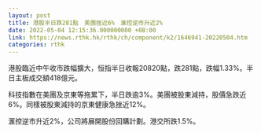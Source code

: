 ```yaml
---
layout: post
title: 港股半日跌281點　美團挫近6%　滙控逆市升近2%
date: 2022-05-04 12:15:36.000000000 +08:00
link: https://news.rthk.hk/rthk/ch/component/k2/1646941-20220504.htm
categories: rthk
---
```


港股臨近中午收市跌幅擴大，恒指半日收報20820點，跌281點，跌幅1.33%。半日主板成交額418億元。

科技指數在美團及京東等拖累下，半日跌逾3%。美團被股東減持，股價急跌近6%。同樣被股東減持的京東健康急挫近12%。

滙控逆市升近2%，公司將展開股份回購計劃。港交所跌1.5%。
